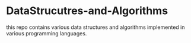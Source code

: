 # DataStrucutres-and-Algorithms
this repo contains various data structures and algorithms implemented in various programming languages.
